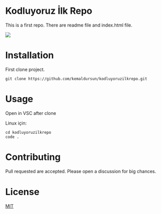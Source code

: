 # Kodluyoruz İlk Repo

This is a first repo. There are readme file and index.html file.


![](https://www.hizliresim.com/jc6w1ru)

# Installation

First clone project. 

`git clone https://github.com/kemaldursun/kodluyoruzilkrepo.git`


# Usage

Open in VSC after clone

Linux için:

`cd kodluyoruzilkrepo`  
`code .`

# Contributing

Pull requested are accepted. Please open a discussion for big chances.


# License

<p><ins>MIT</ins></p>

